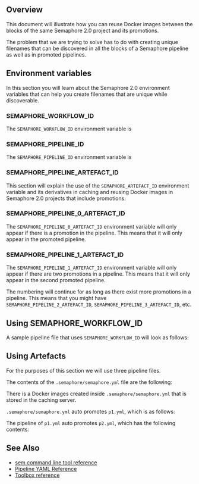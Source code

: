 

## Overview

This document will illustrate how you can reuse Docker images between the
blocks of the same Semaphore 2.0 project and its promotions.

The problem that we are trying to solve has to do with creating unique
filenames that can be discovered in all the blocks of a Semaphore pipeline as
well as in promoted pipelines.

## Environment variables

In this section you will learn about the Semaphore 2.0 environment variables
that can help you create filenames that are unique while discoverable.

### SEMAPHORE\_WORKFLOW\_ID

The `SEMAPHORE_WORKFLOW_ID` environment variable is

### SEMAPHORE\_PIPELINE\_ID

The `SEMAPHORE_PIPELINE_ID` environment variable is


### SEMAPHORE\_PIPELINE\_ARTEFACT_ID

This section will explain the use of the `SEMAPHORE_ARTEFACT_ID` environment
variable and its derivatives in caching and reusing Docker images in Semaphore
2.0 projects that include promotions.


### SEMAPHORE\_PIPELINE\_0\_ARTEFACT\_ID

The `SEMAPHORE_PIPELINE_0_ARTEFACT_ID` environment variable will only appear if
there is a promotion in the pipeline. This means that it will only appear in
the promoted pipeline.

### SEMAPHORE\_PIPELINE\_1\_ARTEFACT\_ID

The `SEMAPHORE_PIPELINE_1_ARTEFACT_ID` environment variable will only appear if
there are two promotions in a pipeline. This means that it will only appear in
the second promoted pipeline.

The numbering will continue for as long as there exist more promotions in a
pipeline. This means that you might have `SEMAPHORE_PIPELINE_2_ARTEFACT_ID`,
`SEMAPHORE_PIPELINE_3_ARTEFACT_ID`, etc.

## Using SEMAPHORE\_WORKFLOW\_ID


A sample pipeline file that uses `SEMAPHORE_WORKFLOW_ID` will look as follows:



## Using Artefacts

For the purposes of this section we will use three pipeline files.

The contents of the `.semaphore/semaphore.yml` file are the following:


There is a Docker images created inside `.semaphore/semaphore.yml` that is
stored in the caching server.


`.semaphore/semaphore.yml` auto promotes `p1.yml`, which is as follows:


The pipeline of `p1.yml` auto promotes `p2.yml`, which has the following
contents:





## See Also

* [sem command line tool reference](https://docs.semaphoreci.com/article/53-sem-reference)
* [Pipeline YAML Reference](https://docs.semaphoreci.com/article/50-pipeline-yaml)
* [Toolbox reference](https://docs.semaphoreci.com/article/54-toolbox-reference)
